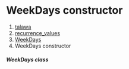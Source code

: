 
<div>

# WeekDays constructor

</div>










1.  [talawa](../../index.md)
2.  [recurrence_values](../../constants_recurrence_values/)
3.  [WeekDays](../../constants_recurrence_values/WeekDays-class.md)
4.  WeekDays constructor

##### WeekDays class







